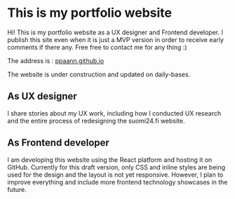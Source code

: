 # This is my portfolio website

Hi! This is my portfolio website as a UX designer and Frontend developer. I publish this site even when it is just a MVP version in order to receive early comments if there any. Free free to contact me for any thing :)

The address is : [ppaann.github.io](https://ppaann.github.io/)

The website is under construction and updated on daily-bases.

## As UX designer

I share stories about my UX work, including how I conducted UX research and the entire process of redesigning the suomi24.fi website.

## As Frontend developer

I am developing this website using the React platform and hosting it on GitHub. Currently for this draft version, only CSS and inline styles are being used for the design and the layout is not yet responsive. However, I plan to improve everything and include more frontend technology showcases in the future.